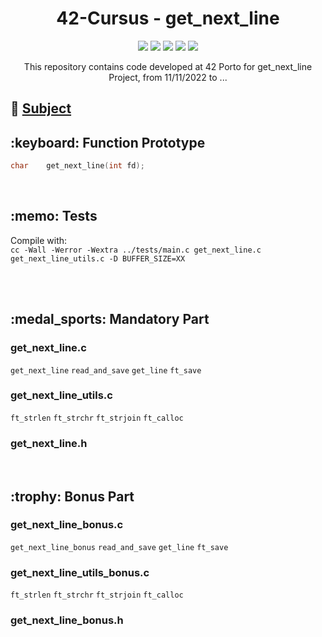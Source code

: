 
<h1 align="center">
	42-Cursus - get_next_line
</h1>

<p align="center">
	<img src="https://img.shields.io/badge/score-not%20submitted-red" />
	<img src="https://img.shields.io/github/languages/code-size/lbordonal/01-get_next_line" />
	<img src="https://img.shields.io/github/languages/count/lbordonal/01-get_next_line" />
	<img src="https://img.shields.io/github/languages/top/lbordonal/01-get_next_line" />
	<img src="https://img.shields.io/github/last-commit/lbordonal/01-get_next_line" />
</p>

<p align="center">
This repository contains code developed at 42 Porto for get_next_line Project, from 11/11/2022 to ...
</p>


## :notebook: [Subject](https://github.com/lbordonal/01-get_next_line/blob/main/Subject/en.subject.pdf) <br />


<h2 align="left">
	:keyboard: Function Prototype
</h2>

```c 
char	get_next_line(int fd);

```

<br />

<h2 align="left">
	:memo: Tests
</h2>
Compile with: </br>
<code>cc -Wall -Werror -Wextra ../tests/main.c get_next_line.c get_next_line_utils.c -D BUFFER_SIZE=XX</code>

<br /><br />

<h2 align="left">
	:medal_sports: Mandatory Part
</h2>
<h3 align="left"> get_next_line.c </h3>

`get_next_line` `read_and_save` `get_line` `ft_save`<br />
<h3 align="left"> get_next_line_utils.c </h3>

`ft_strlen` `ft_strchr` `ft_strjoin` `ft_calloc` <br />

<h3 align="left"> get_next_line.h </h3>
</br>

<h2 align="left">
	:trophy: Bonus Part
</h2>

<h3 align="left"> get_next_line_bonus.c </h3>

`get_next_line_bonus` `read_and_save` `get_line` `ft_save`<br />

<h3 align="left"> get_next_line_utils_bonus.c </h3>

`ft_strlen` `ft_strchr` `ft_strjoin` `ft_calloc` <br />

<h3 align="left"> get_next_line_bonus.h </h3>
</br>
